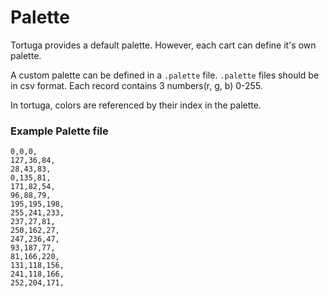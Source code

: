 # Palette
Tortuga provides a default palette.
However, each cart can define it's own palette.

A custom palette can be defined in a `.palette` file. `.palette` files should be in csv format.
Each record contains 3 numbers(r, g, b) 0-255.

In tortuga, colors are referenced by their index in the palette.

### Example Palette file

```csv
0,0,0,
127,36,84,
28,43,83,
0,135,81,
171,82,54,
96,88,79,
195,195,198,
255,241,233,
237,27,81,
250,162,27,
247,236,47,
93,187,77,
81,166,220,
131,118,156,
241,118,166,
252,204,171,
```
